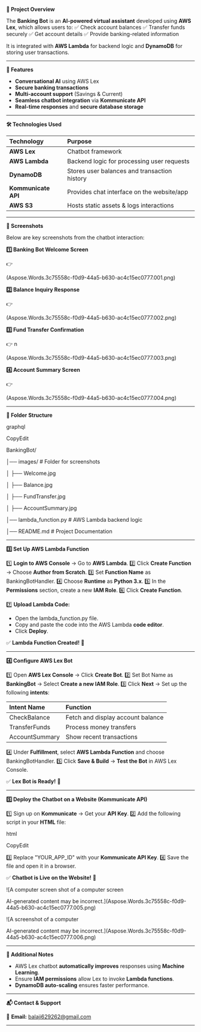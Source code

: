 ﻿**📌 Project Overview**

The **Banking Bot** is an **AI-powered virtual assistant** developed using **AWS Lex**, which allows users to:
✅ Check account balances
✅ Transfer funds securely
✅ Get account details
✅ Provide banking-related information

It is integrated with **AWS Lambda** for backend logic and **DynamoDB** for storing user transactions.

-----
**🚀 Features**

- **Conversational AI** using AWS Lex
- **Secure banking transactions**
- **Multi-account support** (Savings & Current)
- **Seamless chatbot integration** via **Kommunicate API**
- **Real-time responses** and **secure database storage**
-----
**🛠️ Technologies Used**

|**Technology**|**Purpose**|
| :- | :- |
|**AWS Lex**|Chatbot framework|
|**AWS Lambda**|Backend logic for processing user requests|
|**DynamoDB**|Stores user balances and transaction history|
|**Kommunicate API**|Provides chat interface on the website/app|
|**AWS S3**|Hosts static assets & logs interactions|

-----
**📸 Screenshots**

Below are key screenshots from the chatbot interaction:

**1️⃣ Banking Bot Welcome Screen**

👉 

(Aspose.Words.3c75558c-f0d9-44a5-b630-ac4c15ec0777.001.png)

**2️⃣ Balance Inquiry Response**

👉 

(Aspose.Words.3c75558c-f0d9-44a5-b630-ac4c15ec0777.002.png)

**3️⃣ Fund Transfer Confirmation**

👉 n

(Aspose.Words.3c75558c-f0d9-44a5-b630-ac4c15ec0777.003.png)

**4️⃣ Account Summary Screen**

👉 

(Aspose.Words.3c75558c-f0d9-44a5-b630-ac4c15ec0777.004.png)

-----
**📂 Folder Structure**

graphql

CopyEdit

BankingBot/

│── images/                 # Folder for screenshots

│   ├── Welcome.jpg

│   ├── Balance.jpg

│   ├── FundTransfer.jpg

│   ├── AccountSummary.jpg

│── lambda\_function.py       # AWS Lambda backend logic

│── README.md                # Project Documentation

-----

**3️⃣ Set Up AWS Lambda Function**

1️⃣ **Login to AWS Console** → Go to **AWS Lambda**.
2️⃣ Click **Create Function** → Choose **Author from Scratch**.
3️⃣ Set **Function Name** as BankingBotHandler.
4️⃣ Choose **Runtime** as **Python 3.x**.
5️⃣ In the **Permissions** section, create a new **IAM Role**.
6️⃣ Click **Create Function**.

7️⃣ **Upload Lambda Code:**

- Open the lambda\_function.py file.
- Copy and paste the code into the AWS Lambda **code editor**.
- Click **Deploy**.

✅ **Lambda Function Created!** 🎉

-----
**4️⃣ Configure AWS Lex Bot**

1️⃣ Open **AWS Lex Console** → Click **Create Bot**.
2️⃣ Set Bot Name as **BankingBot** → Select **Create a new IAM Role**.
3️⃣ Click **Next** → Set up the following **intents**:

|**Intent Name**|**Function**|
| :- | :- |
|CheckBalance|Fetch and display account balance|
|TransferFunds|Process money transfers|
|AccountSummary|Show recent transactions|

4️⃣ Under **Fulfillment**, select **AWS Lambda Function** and choose BankingBotHandler.
5️⃣ Click **Save & Build** → **Test the Bot** in AWS Lex Console.

✅ **Lex Bot is Ready!** 🎉

-----
**5️⃣ Deploy the Chatbot on a Website (Kommunicate API)**

1️⃣ Sign up on **Kommunicate** → Get your **API Key**.
2️⃣ Add the following script in your **HTML** file:

html

CopyEdit

<script type="text/javascript">

`  `(function(d, m){

`    `var kommunicateSettings = {

`      `"appId":"YOUR\_APP\_ID",

`      `"popupWidget":true,

`      `"automaticChatOpenOnNavigation":true

`    `};

`    `var s = document.createElement("script"); s.type = "text/javascript"; s.async = true;

`    `s.src = "https://widget.kommunicate.io/v2/kommunicate.app";

`    `var h = document.getElementsByTagName("head")[0]; h.appendChild(s);

`    `window.kommunicate = m; m.\_globals = kommunicateSettings;

`  `})(document, window.kommunicate || {});

</script>

3️⃣ Replace "YOUR\_APP\_ID" with your **Kommunicate API Key**.
4️⃣ Save the file and open it in a browser.

✅ **Chatbot is Live on the Website!** 🎉

![A computer screen shot of a computer screen

AI-generated content may be incorrect.](Aspose.Words.3c75558c-f0d9-44a5-b630-ac4c15ec0777.005.png)

![A screenshot of a computer

AI-generated content may be incorrect.](Aspose.Words.3c75558c-f0d9-44a5-b630-ac4c15ec0777.006.png)

-----
**📝 Additional Notes**

- AWS Lex chatbot **automatically improves** responses using **Machine Learning**.
- Ensure **IAM permissions** allow Lex to invoke **Lambda functions**.
- **DynamoDB auto-scaling** ensures faster performance.
-----
**📬 Contact & Support**

📧 **Email:** balaji629262@gmail.com

-----

